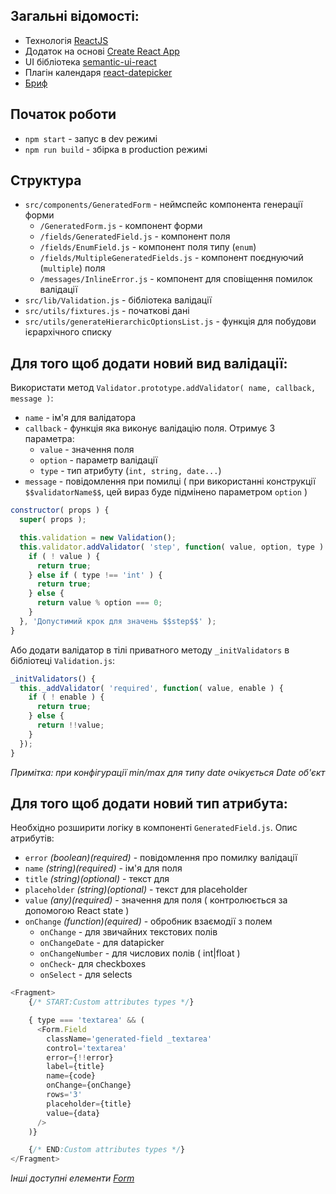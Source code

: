 ## Загальні відомості:

* Технологія [ReactJS](https://reactjs.org/)
* Додаток на основі [Create React App](https://github.com/facebook/create-react-app)
* UI бібліотека [semantic-ui-react](https://react.semantic-ui.com/)
* Плагін календаря [react-datepicker](https://reactdatepicker.com/)
* [Бриф](https://github.com/unrealhero18/form-generator/blob/master/BRIEF.md)

## Початок роботи

* `npm start` - запус в dev режимі
* `npm run build` - збірка в production режимі

## Структура

* `src/components/GeneratedForm` - неймспейс компонента генерації форми
  * `/GeneratedForm.js` - компонент форми
  * `/fields/GeneratedField.js` - компонент поля
  * `/fields/EnumField.js` - компонент поля типу (`enum`)
  * `/fields/MultipleGeneratedFields.js` - компонент поєднуючий (`multiple`) поля
  * `/messages/InlineError.js` - компонент для сповіщення помилок валідації
* `src/lib/Validation.js` - бібліотека валідації
* `src/utils/fixtures.js` - початкові дані
* `src/utils/generateHierarchicOptionsList.js` - функція для побудови ієрархічного списку

## Для того щоб додати новий вид валідації:

Використати метод `Validator.prototype.addValidator( name, callback, message )`:
* `name` - ім'я для валідатора
* `callback` - функція яка виконує валідацію поля. Отримує 3 параметра:
  * `value` - значення поля
  * `option` - параметр валідації
  * `type` - тип атрибуту (`int, string, date...`)
* `message` - повідомлення при помилці ( при використанні конструкції `$$validatorName$$`, цей вираз буде підмінено параметром `option` )

```js
constructor( props ) {
  super( props );

  this.validation = new Validation();
  this.validator.addValidator( 'step', function( value, option, type ) {
    if ( ! value ) {
      return true;
    } else if ( type !== 'int' ) {
      return true;
    } else {
      return value % option === 0;
    }
  }, 'Допустимий крок для значень $$step$$' );
}
```
Або додати валідатор в тілі приватного методу `_initValidators` в бібліотеці `Validation.js`:
```js
_initValidators() {
  this._addValidator( 'required', function( value, enable ) {
    if ( ! enable ) {
      return true;
    } else {
      return !!value;
    }
  });
}
```
_Примітка: при конфігурації min/max для типу date очікується Date об'єкт_

## Для того щоб додати новий тип атрибута:

Необхідно розширити логіку в компоненті `GeneratedField.js`.
Опис атрибутів:
* `error` _(boolean)(required)_ - повідомлення про помилку валідації
* `name` _(string)(required)_ - ім'я для поля
* `title` _(string)(optional)_ - текст для <label>
* `placeholder` _(string)(optional)_ - текст для placeholder
* `value` _(any)(required)_ - значення для поля ( контролюється за допомогою React state )
* `onChange` _(function)(equired)_ - обробник взаємодії з полем
  * `onChange` - для звичайних текстових полів
  * `onChangeDate` - для datapicker
  * `onChangeNumber` - для числових полів ( int|float )
  * `onCheck`- для checkboxes
  * `onSelect` - для selects

```js
<Fragment>
    {/* START:Custom attributes types */}

    { type === 'textarea' && (
      <Form.Field
        className='generated-field _textarea'
        control='textarea'
        error={!!error}
        label={title}
        name={code}
        onChange={onChange}
        rows='3'
        placeholder={title}
        value={data}
      />
    )}

    {/* END:Custom attributes types */}
</Fragment>
```
_Інші доступні елементи [Form](https://react.semantic-ui.com/collections/form/)_
